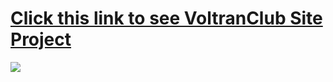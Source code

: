 # [Click this link to see VoltranClub Site Project](https://musatirgithub.github.io/Voltran/)
![](https://musatirgithub.github.io/Voltran/voltran.jpg/)
